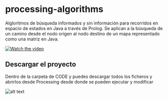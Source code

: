 # processing-algorithms
Algloritmos de búsqueda informados y sin información para recorridos en espacio de estados en Java a través de Prolog. 
Se aplican a la búsqueda de un camino desde el nodo origen al nodo destino de un mapa representado como una matriz en Java.

[![Watch the video](https://i.imgur.com/CBdPOpah.jpg)](https://youtu.be/zsOJFKcPlBg)

## Descargar el proyecto
Dentro de la carpeta de CODE y puedes descargar todos los ficheros y abrirlos desde Processing desde donde se pueden ejecutar y modificar

![alt text](https://imgur.com/AGjWLKt)
